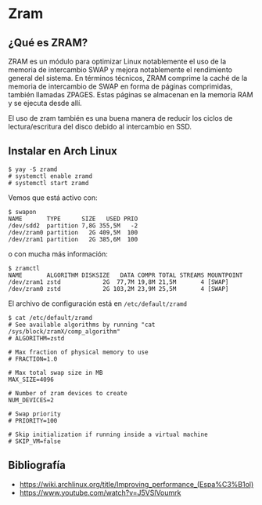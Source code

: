 # Zram

## ¿Qué es ZRAM?
ZRAM es un módulo para optimizar Linux notablemente el uso de la memoria de intercambio SWAP y mejora notablemente el rendimiento general del sistema. En términos técnicos, ZRAM comprime la caché de la memoria de intercambio de SWAP en forma de páginas comprimidas, también llamadas ZPAGES. Estas páginas se almacenan en la memoria RAM y se ejecuta desde allí.

El uso de zram también es una buena manera de reducir los ciclos de lectura/escritura del disco debido al intercambio en SSD.

## Instalar en Arch Linux

    $ yay -S zramd
    # systemctl enable zramd
    # systemctl start zramd

Vemos que está activo con:

    $ swapon
    NAME       TYPE      SIZE   USED PRIO
    /dev/sdd2  partition 7,8G 355,5M   -2
    /dev/zram0 partition   2G 409,5M  100
    /dev/zram1 partition   2G 385,6M  100

o con mucha más información:

    $ zramctl 
    NAME       ALGORITHM DISKSIZE   DATA COMPR TOTAL STREAMS MOUNTPOINT
    /dev/zram1 zstd            2G  77,7M 19,8M 21,5M       4 [SWAP]
    /dev/zram0 zstd            2G 103,2M 23,9M 25,5M       4 [SWAP]

El archivo de configuración está en `/etc/default/zramd`

```
$ cat /etc/default/zramd 
# See available algorithms by running "cat /sys/block/zramX/comp_algorithm"
# ALGORITHM=zstd

# Max fraction of physical memory to use
# FRACTION=1.0

# Max total swap size in MB
MAX_SIZE=4096

# Number of zram devices to create
NUM_DEVICES=2

# Swap priority
# PRIORITY=100

# Skip initialization if running inside a virtual machine
# SKIP_VM=false
```

## Bibliografía

* https://wiki.archlinux.org/title/Improving_performance_(Espa%C3%B1ol)
* https://www.youtube.com/watch?v=J5VSlVoumrk